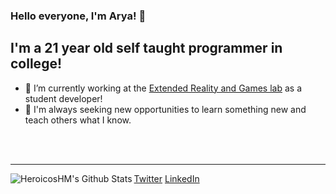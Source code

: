 ### Hello everyone, I'm Arya! 👋

## I'm a 21 year old self taught programmer in college!
- 🔭 I’m currently working at the [Extended Reality and Games lab](https://ischool.arizona.edu/xrg-lab) as a student developer!
- 🌱 I'm always seeking new opportunities to learn something new and teach others what I know.

<br />
<br />

---
<img align="left" alt="HeroicosHM's Github Stats" src="https://github-readme-stats.vercel.app/api?username=HeroicosHM&show_icons=true&hide_border=true" />

<!--[website]: https://HeroicosHM.com-->
[Twitter](https://twitter.com/Aryathel)
[LinkedIn](https://www.linkedin.com/in/houghton-mayfield-00a99719b/)
